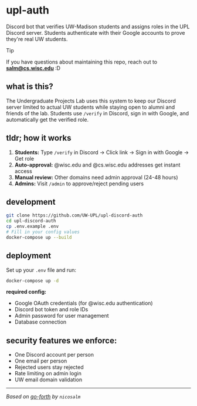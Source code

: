 # upl-auth

Discord bot that verifies UW-Madison students and assigns roles in the UPL Discord server. Students authenticate with their Google accounts to prove they're real UW students.

> [!TIP]
> If you have questions about maintaining this repo, reach out to **salm@cs.wisc.edu** :D

## what is this?

The Undergraduate Projects Lab uses this system to keep our Discord server limited to actual UW students while staying open to alumni and friends of the lab. Students use `/verify` in Discord, sign in with Google, and automatically get the verified role.

## tldr; how it works

1. **Students:** Type `/verify` in Discord → Click link → Sign in with Google → Get role
2. **Auto-approval:** @wisc.edu and @cs.wisc.edu addresses get instant access
3. **Manual review:** Other domains need admin approval (24-48 hours)
4. **Admins:** Visit `/admin` to approve/reject pending users

## development

```bash
git clone https://github.com/UW-UPL/upl-discord-auth
cd upl-discord-auth
cp .env.example .env
# Fill in your config values
docker-compose up --build
```

## deployment

Set up your `.env` file and run:
```bash
docker-compose up -d
```

**required config:**
- Google OAuth credentials (for @wisc.edu authentication)
- Discord bot token and role IDs
- Admin password for user management
- Database connection

## security features we enforce:

- One Discord account per person
- One email per person
- Rejected users stay rejected
- Rate limiting on admin login
- UW email domain validation

---
*Based on [go-forth](https://github.com/nicosalm/go-forth) by `nicosalm`*

